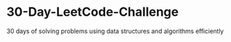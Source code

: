 # 30-Day-LeetCode-Challenge
30 days of solving problems using data structures and algorithms efficiently
